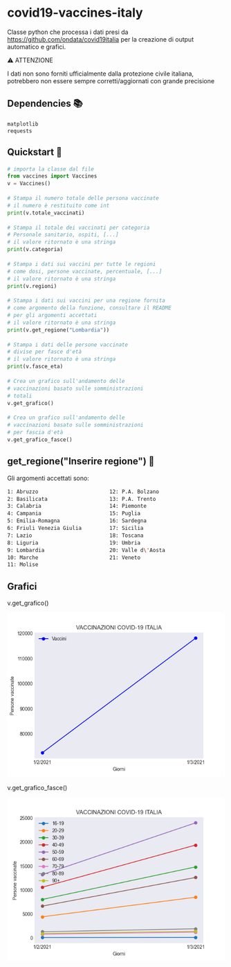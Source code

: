 # covid19-vaccines-italy
Classe python che processa i dati presi da https://github.com/ondata/covid19italia per la creazione di output automatico e grafici. 

⚠️ ATTENZIONE

I dati non sono forniti ufficialmente dalla protezione civile italiana, potrebbero non essere sempre corretti/aggiornati con grande precisione

## Dependencies 📚
```
matplotlib
requests
```

## Quickstart 🚀

```python
# importa la classe dal file
from vaccines import Vaccines
v = Vaccines()

# Stampa il numero totale delle persona vaccinate
# il numero è restituito come int
print(v.totale_vaccinati)

# Stampa il totale dei vaccinati per categoria
# Personale sanitario, ospiti, [...]
# il valore ritornato è una stringa
print(v.categoria)

# Stampa i dati sui vaccini per tutte le regioni
# come dosi, persone vaccinate, percentuale, [...]
# il valore ritornato è una stringa
print(v.regioni)

# Stampa i dati sui vaccini per una regione fornita
# come argomento della funzione, consultare il README
# per gli argomenti accettati
# il valore ritornato è una stringa
print(v.get_regione("Lombardia"))

# Stampa i dati delle persone vaccinate 
# divise per fasce d'età
# il valore ritornato è una stringa
print(v.fasce_eta)

# Crea un grafico sull'andamento delle
# vaccinazioni basato sulle somministrazioni
# totali
v.get_grafico()

# Crea un grafico sull'andamento delle 
# vaccinazioni basato sulle somministrazioni
# per fascia d'età
v.get_grafico_fasce()
```

## get_regione("Inserire regione") 🤖

Gli argomenti accettati sono:
```bash
1: Abruzzo                       12: P.A. Bolzano
2: Basilicata                    13: P.A. Trento
3: Calabria                      14: Piemonte
4: Campania                      15: Puglia
5: Emilia-Romagna                16: Sardegna
6: Friuli Venezia Giulia         17: Sicilia
7: Lazio                         18: Toscana
8: Liguria                       19: Umbria
9: Lombardia                     20: Valle d\'Aosta
10: Marche                       21: Veneto
11: Molise
```

## Grafici

v.get_grafico()

![](vaccini_1.png)


v.get_grafico_fasce()

![](vaccini_2.png)
